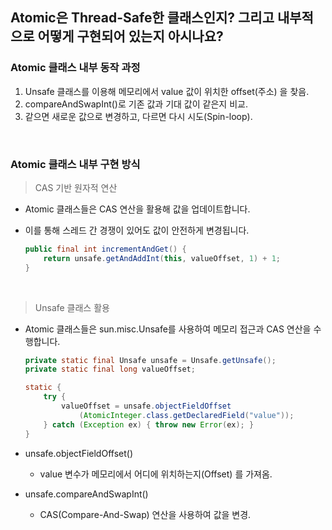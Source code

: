 ## Atomic은 Thread-Safe한 클래스인지? 그리고 내부적으로 어떻게 구현되어 있는지 아시나요?

### Atomic 클래스 내부 동작 과정

1. Unsafe 클래스를 이용해 메모리에서 value 값이 위치한 offset(주소) 을 찾음.
2. compareAndSwapInt()로 기존 값과 기대 값이 같은지 비교.
3. 같으면 새로운 값으로 변경하고, 다르면 다시 시도(Spin-loop).

<br/>

### Atomic 클래스 내부 구현 방식

> CAS 기반 원자적 연산

- Atomic 클래스들은 CAS 연산을 활용해 값을 업데이트합니다.
- 이를 통해 스레드 간 경쟁이 있어도 값이 안전하게 변경됩니다.

   ```java
   public final int incrementAndGet() {
       return unsafe.getAndAddInt(this, valueOffset, 1) + 1;
   }
   ```

<br/>

> Unsafe 클래스 활용

- Atomic 클래스들은 sun.misc.Unsafe를 사용하여 메모리 접근과 CAS 연산을 수행합니다.

  ```java
  private static final Unsafe unsafe = Unsafe.getUnsafe();
  private static final long valueOffset;
  
  static {
      try {
          valueOffset = unsafe.objectFieldOffset
              (AtomicInteger.class.getDeclaredField("value"));
      } catch (Exception ex) { throw new Error(ex); }
  }
  ```

- unsafe.objectFieldOffset()
    - value 변수가 메모리에서 어디에 위치하는지(Offset) 를 가져옴.
- unsafe.compareAndSwapInt()
    - CAS(Compare-And-Swap) 연산을 사용하여 값을 변경.
